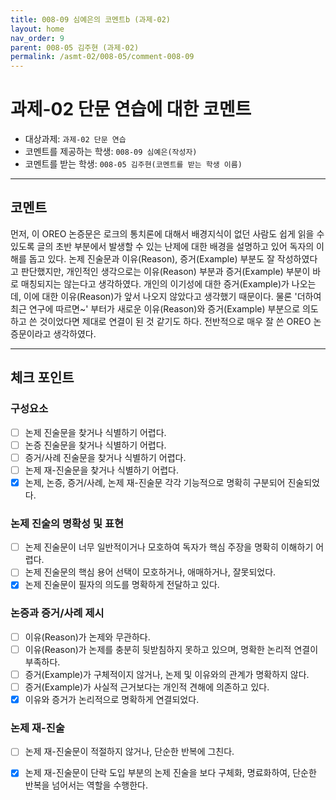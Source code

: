 ```yaml
---
title: 008-09 심예은의 코멘트b (과제-02) 
layout: home
nav_order: 9
parent: 008-05 김주현 (과제-02)
permalink: /asmt-02/008-05/comment-008-09
---
```


# 과제-02 단문 연습에 대한 코멘트

- 대상과제: `과제-02 단문 연습`
- 코멘트를 제공하는 학생: `008-09 심예은(작성자)` 
- 코멘트를 받는 학생: `008-05 김주현(코멘트를 받는 학생 이름)` 

---

## 코멘트

먼저, 이 OREO 논증문은 로크의 통치론에 대해서 배경지식이 없던 사람도 쉽게 읽을 수 있도록 글의 초반 부분에서 발생할 수 있는 난제에 대한 배경을 설명하고 있어 독자의 이해를 돕고 있다. 논제 진술문과 이유(Reason), 증거(Example) 부분도 잘 작성하였다고 판단했지만, 개인적인 생각으로는 이유(Reason) 부분과 증거(Example) 부분이 바로 매칭되지는 않는다고 생각하였다. 개인의 이기성에 대한 증거(Example)가 나오는데, 이에 대한 이유(Reason)가 앞서 나오지 않았다고 생각했기 때문이다. 물론 '더하여 최근 연구에 따르면~' 부터가 새로운 이유(Reason)와 증거(Example) 부분으로 의도하고 쓴 것이었다면 제대로 연결이 된 것 같기도 하다. 전반적으로 매우 잘 쓴 OREO 논증문이라고 생각하였다.

---

## 체크 포인트

### **구성요소**
- [ ] 논제 진술문을 찾거나 식별하기 어렵다.
- [ ] 논증 진술문을 찾거나 식별하기 어렵다.
- [ ] 증거/사례 진술문을 찾거나 식별하기 어렵다.
- [ ] 논제 재-진술문을 찾거나 식별하기 어렵다.
- [x] 논제, 논증, 증거/사례, 논제 재-진술문 각각 기능적으로 명확히 구분되어 진술되었다.

### **논제 진술의 명확성 및 표현**  
- [ ] 논제 진술문이 너무 일반적이거나 모호하여 독자가 핵심 주장을 명확히 이해하기 어렵다.  
- [ ] 논제 진술문의 핵심 용어 선택이 모호하거나, 애매하거나, 잘못되었다.  
- [x] 논제 진술문이 필자의 의도를 명확하게 전달하고 있다.  

### **논증과 증거/사례 제시**  
- [ ] 이유(Reason)가 논제와 무관하다.
- [ ] 이유(Reason)가 논제를 충분히 뒷받침하지 못하고 있으며, 명확한 논리적 연결이 부족하다.  
- [ ] 증거(Example)가 구체적이지 않거나, 논제 및 이유와의 관계가 명확하지 않다. 
- [ ] 증거(Example)가 사실적 근거보다는 개인적 견해에 의존하고 있다.  
- [x] 이유와 증거가 논리적으로 명확하게 연결되었다.  

### **논제 재-진술**  
- [ ] 논제 재-진술문이 적절하지 않거나, 단순한 반복에 그친다.   
- [x] 논제 재-진술문이 단락 도입 부분의 논제 진술을 보다 구체화, 명료화하여, 단순한 반복을 넘어서는 역할을 수행한다.  


